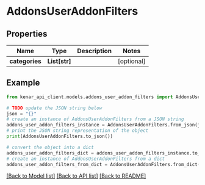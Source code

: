 # AddonsUserAddonFilters


## Properties

Name | Type | Description | Notes
------------ | ------------- | ------------- | -------------
**categories** | **List[str]** |  | [optional] 

## Example

```python
from kenar_api_client.models.addons_user_addon_filters import AddonsUserAddonFilters

# TODO update the JSON string below
json = "{}"
# create an instance of AddonsUserAddonFilters from a JSON string
addons_user_addon_filters_instance = AddonsUserAddonFilters.from_json(json)
# print the JSON string representation of the object
print(AddonsUserAddonFilters.to_json())

# convert the object into a dict
addons_user_addon_filters_dict = addons_user_addon_filters_instance.to_dict()
# create an instance of AddonsUserAddonFilters from a dict
addons_user_addon_filters_from_dict = AddonsUserAddonFilters.from_dict(addons_user_addon_filters_dict)
```
[[Back to Model list]](../README.md#documentation-for-models) [[Back to API list]](../README.md#documentation-for-api-endpoints) [[Back to README]](../README.md)


